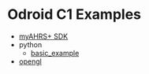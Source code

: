 

# Odroid C1 Examples

* [myAHRS+ SDK](../common_cpp)
* python
  * [basic_example](../common_python/basic_example)
* [opengl](opengles_20) 
